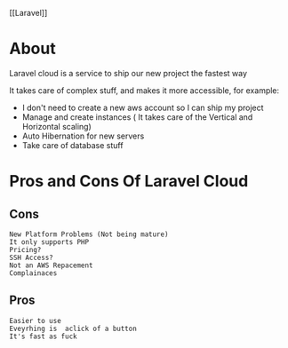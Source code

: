 [[Laravel]]
# About

Laravel cloud is a service to ship our new project the fastest way

It takes care of complex stuff, and makes it more accessible, for example:
* I don't need to create a new aws account so I can ship my project
* Manage and create instances ( It takes care of the Vertical and Horizontal scaling)
* Auto Hibernation for new servers
* Take care of database stuff

# Pros and Cons Of Laravel Cloud

## Cons

	New Platform Problems (Not being mature)
	It only supports PHP
	Pricing?
	SSH Access?
	Not an AWS Repacement
	Complainaces

## Pros

	Easier to use 
	Eveyrhing is  aclick of a button
	It's fast as fuck
	